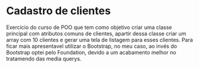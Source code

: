# Cadastro de clientes



Exercício do curso de POO que tem como objetivo criar uma classe principal com atributos comuns de clientes, apartir dessa classe criar um array com 10 clientes e gerar uma tela de listagem para esses clientes.
Para ficar mais apresentavel utilizar o Bootstrap, no meu caso, ao invés do Bootstrap optei pelo Foundation, devido a um acabamento melhor no tratamendo das media querys.
